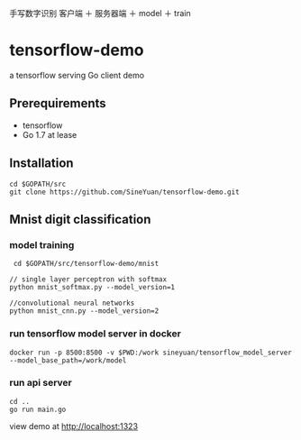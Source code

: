 手写数字识别 客户端 ＋ 服务器端 ＋ model ＋ train
# tensorflow-demo

a tensorflow serving Go client demo

## Prerequirements

 + tensorflow
 + Go 1.7 at lease
 
## Installation
 
 ```
 cd $GOPATH/src
 git clone https://github.com/SineYuan/tensorflow-demo.git
 ```
 
## Mnist digit classification
 
### model training
 
```
 cd $GOPATH/src/tensorflow-demo/mnist
 
// single layer perceptron with softmax
python mnist_softmax.py --model_version=1
 
//convolutional neural networks
python mnist_cnn.py --model_version=2
```

### run tensorflow model server in docker
```
docker run -p 8500:8500 -v $PWD:/work sineyuan/tensorflow_model_server --model_base_path=/work/model
```

### run api server
```
cd ..
go run main.go
``` 

view demo at [http://localhost:1323](http://localhost:1323)
